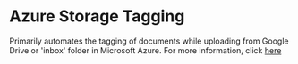 # Azure Storage Tagging

Primarily automates the tagging of documents while uploading from Google Drive or 'inbox' folder in Microsoft Azure.
For more information, click [here](https://taiger.atlassian.net/wiki/spaces/EO/pages/2628780220/Documentation+for+Automated+Tagging+Program+in+Azure+Java)
